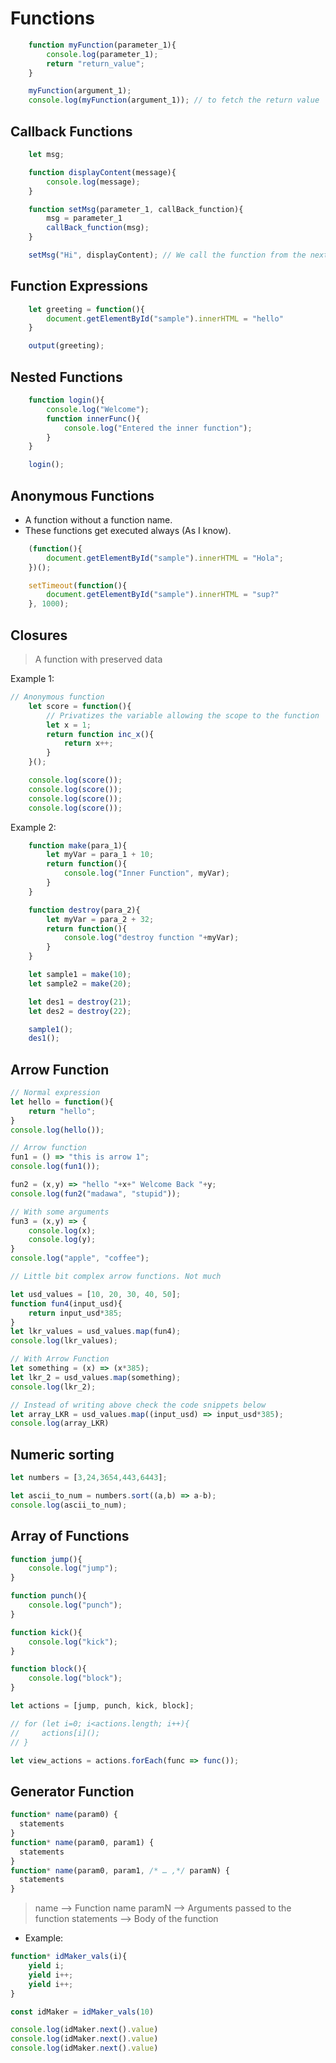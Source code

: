 # Functions

```javascript
    function myFunction(parameter_1){
        console.log(parameter_1);
        return "return_value";
    }

    myFunction(argument_1);
    console.log(myFunction(argument_1)); // to fetch the return value
```

## Callback Functions

```javascript
    let msg;

    function displayContent(message){
        console.log(message);
    }

    function setMsg(parameter_1, callBack_function){
        msg = parameter_1
        callBack_function(msg);
    }

    setMsg("Hi", displayContent); // We call the function from the next function while passing the arguments
```

## Function Expressions

```javascript
    let greeting = function(){
        document.getElementById("sample").innerHTML = "hello"
    }

    output(greeting);
```

## Nested Functions

```javascript
    function login(){
        console.log("Welcome");
        function innerFunc(){
            console.log("Entered the inner function");
        }
    }

    login();
```

## Anonymous Functions

- A function without a function name.
- These functions get executed always (As I know).

```javascript
    (function(){
        document.getElementById("sample").innerHTML = "Hola";
    })();

    setTimeout(function(){
        document.getElementById("sample").innerHTML = "sup?"
    }, 1000);
```

## Closures

> A function with preserved data

Example 1: 
```javascript
// Anonymous function 
    let score = function(){
        // Privatizes the variable allowing the scope to the function
        let x = 1;
        return function inc_x(){
            return x++;
        }
    }();

    console.log(score());
    console.log(score());
    console.log(score());
    console.log(score());
```

Example 2:
```javascript
    function make(para_1){
        let myVar = para_1 + 10;
        return function(){
            console.log("Inner Function", myVar);
        }
    }

    function destroy(para_2){
        let myVar = para_2 + 32;
        return function(){
            console.log("destroy function "+myVar);
        }
    }

    let sample1 = make(10);
    let sample2 = make(20);

    let des1 = destroy(21);
    let des2 = destroy(22);

    sample1();
    des1();
```

## Arrow Function

```javascript
// Normal expression
let hello = function(){
    return "hello";
}
console.log(hello());

// Arrow function
fun1 = () => "this is arrow 1";
console.log(fun1());

fun2 = (x,y) => "hello "+x+" Welcome Back "+y;
console.log(fun2("madawa", "stupid"));

// With some arguments
fun3 = (x,y) => {
    console.log(x);
    console.log(y);
}
console.log("apple", "coffee");

// Little bit complex arrow functions. Not much

let usd_values = [10, 20, 30, 40, 50];
function fun4(input_usd){
    return input_usd*385;
}
let lkr_values = usd_values.map(fun4);
console.log(lkr_values);

// With Arrow Function
let something = (x) => (x*385);
let lkr_2 = usd_values.map(something);
console.log(lkr_2);

// Instead of writing above check the code snippets below
let array_LKR = usd_values.map((input_usd) => input_usd*385);
console.log(array_LKR)
```

## Numeric sorting

```javascript
let numbers = [3,24,3654,443,6443];

let ascii_to_num = numbers.sort((a,b) => a-b);
console.log(ascii_to_num);
```

## Array of Functions

```javascript
function jump(){
    console.log("jump");
}

function punch(){
    console.log("punch");
}

function kick(){
    console.log("kick");
}

function block(){
    console.log("block");
}

let actions = [jump, punch, kick, block];

// for (let i=0; i<actions.length; i++){
//     actions[i]();
// }

let view_actions = actions.forEach(func => func());
```

## Generator Function 

```javascript
function* name(param0) {
  statements
}
function* name(param0, param1) {
  statements
}
function* name(param0, param1, /* … ,*/ paramN) {
  statements
}
```
> name --> Function name
> paramN --> Arguments passed to the function 
> statements --> Body of the function 

* Example: 
```javascript
function* idMaker_vals(i){
    yield i;
    yield i++;
    yield i++;
}

const idMaker = idMaker_vals(10)

console.log(idMaker.next().value)
console.log(idMaker.next().value)
console.log(idMaker.next().value)
```